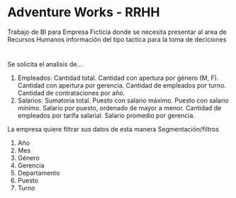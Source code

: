 # Adventure Works - RRHH
Trabajo de BI para Empresa Ficticia donde se necesita presentar al area de Recursos Humanos información del tipo tactica para la toma de deciciones
#
Se solicita el analisis de...
1. Empleados:
Cantidad total.
Cantidad con apertura por género (M, F).
Cantidad con apertura por gerencia.
Cantidad de empleados por turno.
Cantidad de contrataciones por año.
2. Salarios:
Sumatoria total.
Puesto con salario máximo.
Puesto con salario mínimo.
Salario por puesto, ordenado de mayor a menor.
Cantidad de empleados por tarifa salarial.
Salario promedio por gerencia.

La empresa quiere filtrar sus datos de esta manera
Segmentación/filtros
1. Año
2. Mes
3. Género
4. Gerencia
5. Departamento
6. Puesto
7. Turno
